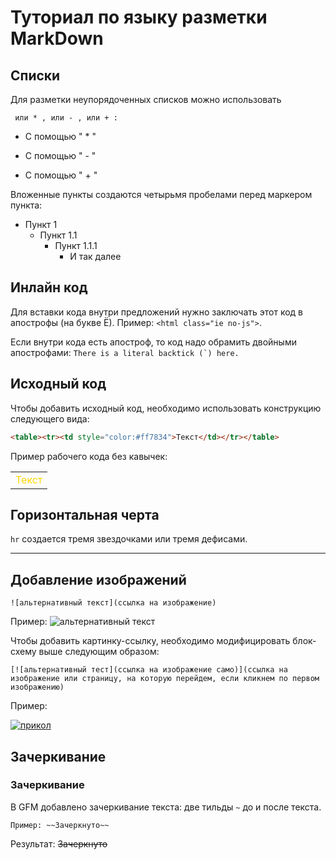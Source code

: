 # Туториал по языку разметки MarkDown

## Списки 

Для разметки неупорядоченных списков можно использовать
```
 или * , или - , или + :
```
* С помощью " * "
- С помощью " - "
+ С помощью " + "

Вложенные пункты создаются четырьмя пробелами перед маркером
пункта:
* Пункт 1
    * Пункт 1.1
        * Пункт 1.1.1
            * И так далее



## Инлайн код

Для вставки кода внутри предложений нужно заключать этот
код в апострофы (на букве Ё). Пример: `<html class="ie
no-js">`.

Если внутри кода есть апостроф, то код надо обрамить
двойными апострофами: ``There is a literal backtick (`)
here.``

## Исходный код

Чтобы добавить исходный код, необходимо использовать конструкцию следующего вида:
```html
<table><tr><td style="color:#ff7834">Текст</td></tr></table>
```
Пример рабочего кода без кавычек:
<table><tr><td style="color:#FFD700">Текст</td></tr></table>

## Горизонтальная черта

`hr` создается тремя звездочками или тремя дефисами.
***

## Добавление изображений

```
![альтернативный текст](ссылка на изображение)
```
Пример:
![альтернативный текст](https://funart.pro/uploads/posts/2021-03/1617048969_52-p-oboi-krasivie-peizazhi-prirodi-56.jpg)

Чтобы добавить картинку-ссылку, необходимо модифицировать блок-схему выше следующим образом:

```
[![альтернативный тест](ссылка на изображение само)](ссылка на изображение или страницу, на которую перейдем, если кликнем по первом изображению)
```

Пример:

[![прикол](https://webgolovolomki.com/wp-content/uploads/2021/01/znimok-ekrana-2021-01-23-o-19.42.58.png)](https://www.youtube.com/watch?v=v2AC41dglnM
)

## Зачеркивание

### Зачеркивание
В GFM добавлено зачеркивание текста: две тильды `~` до и
после текста.
```
Пример: ~~Зачеркнуто~~
```
Результат: ~~Зачеркнуто~~

